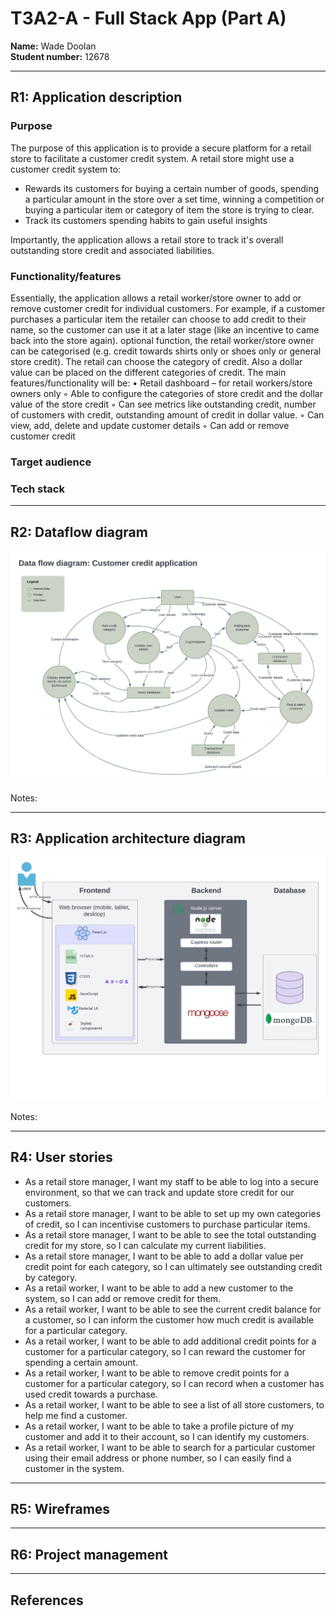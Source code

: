 # **T3A2-A - Full Stack App (Part A)**  
**Name:** Wade Doolan  
**Student number:** 12678  

---  

## **R1: Application description**   

### Purpose  
The purpose of this application is to provide a secure platform for a retail store to facilitate a customer credit system. A retail store might use a customer credit system to:  

- Rewards its customers for buying a certain number of goods, spending a particular amount in the store over a set time, winning a competition or buying a particular item or category of item the store is trying to clear.
- Track its customers spending habits to gain useful insights

Importantly, the application allows a retail store to track it's overall outstanding store credit and associated liabilities. 


### Functionality/features  

 Essentially, the application allows a retail worker/store owner to add or remove customer credit for individual customers. For example, if a customer purchases a particular item the retailer can choose to add credit to their name, so the customer can use it at a later stage (like an incentive to came back into the store again).  optional function, the retail worker/store owner can be categorised (e.g. credit towards shirts only or shoes only or general store credit). The retail can choose the category of credit. Also a dollar value can be placed on the different categories of credit. The main features/functionality will be:
    • Retail dashboard – for retail workers/store owners only
        ◦ Able to configure the categories of store credit and the dollar value of the store credit
        ◦ Can see metrics like outstanding credit, number of customers with credit, outstanding amount of credit in dollar value.
        ◦ Can view, add, delete and update customer details
        ◦ Can add or remove customer credit


### Target audience   

### Tech stack


--- 

## **R2: Dataflow diagram** 


![data flow diagram](./docs/Data%20flow%20diagram%20-%20customer%20credit%20%20app.png)

Notes:

--- 

## **R3: Application architecture diagram**  

![application architecture diagram](./docs/Application%20architecture%20diagram.png)

Notes:



--- 

## **R4: User stories**  

- As a retail store manager, I want my staff to be able to log into a secure environment, so that we can track and update store credit for our customers.  
- As a retail store manager, I want to be able to set up my own categories of credit, so I can incentivise customers to purchase particular items.  
- As a retail store manager, I want to be able to see the total outstanding credit for my store, so I can calculate my current liabilities.  
- As a retail store manager, I want to be able to add a dollar value per credit point for each category, so I can ultimately see outstanding credit by category.   
- As a retail worker, I want to be able to add a new customer to the system, so I can add or remove credit for them.  
- As a retail worker, I want to be able to see the current credit balance for a customer, so I can inform the customer how much credit is available for a particular category.  
- As a retail worker, I want to be able to add additional credit points for a customer for a particular category, so I can reward the customer for spending a certain amount.  
- As a retail worker, I want to be able to remove credit points for a customer for a particular category, so I can record when a customer has used credit towards a purchase.  
- As a retail worker, I want to be able to see a list of all store customers, to help me find a customer.  
- As a retail worker, I want to be able to take a profile picture of my customer and add it to their account, so I can identify my customers.  
- As a retail worker, I want to be able to search for a particular customer using their email address or phone number, so I can easily find a customer in the system.  



--- 

## **R5: Wireframes**  


--- 

## **R6: Project management** 


---

## References











